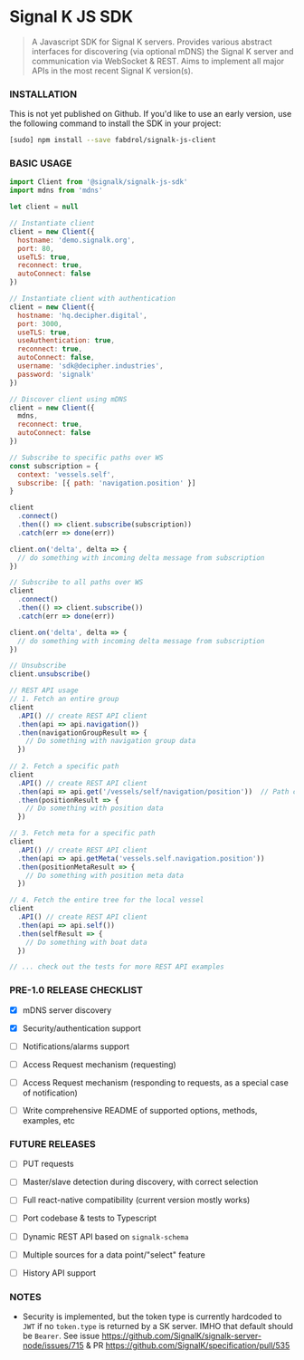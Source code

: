 # Signal K JS SDK

> A Javascript SDK for Signal K servers. Provides various abstract interfaces for discovering (via optional mDNS) the Signal K server and communication via WebSocket & REST. Aims to implement all major APIs in the most recent Signal K version(s).


### INSTALLATION
This is not yet published on Github. If you'd like to use an early version, use the following command to install the SDK in your project:

```bash
[sudo] npm install --save fabdrol/signalk-js-client
```

### BASIC USAGE
```javascript
import Client from '@signalk/signalk-js-sdk'
import mdns from 'mdns'

let client = null

// Instantiate client
client = new Client({
  hostname: 'demo.signalk.org',
  port: 80,
  useTLS: true,
  reconnect: true,
  autoConnect: false
})

// Instantiate client with authentication
client = new Client({
  hostname: 'hq.decipher.digital',
  port: 3000,
  useTLS: true,
  useAuthentication: true,
  reconnect: true,
  autoConnect: false,
  username: 'sdk@decipher.industries',
  password: 'signalk'
})

// Discover client using mDNS
client = new Client({
  mdns,
  reconnect: true,
  autoConnect: false
})

// Subscribe to specific paths over WS
const subscription = {
  context: 'vessels.self',
  subscribe: [{ path: 'navigation.position' }]
}

client
  .connect()
  .then(() => client.subscribe(subscription))
  .catch(err => done(err))

client.on('delta', delta => {
  // do something with incoming delta message from subscription
})

// Subscribe to all paths over WS
client
  .connect()
  .then(() => client.subscribe())
  .catch(err => done(err))

client.on('delta', delta => {
  // do something with incoming delta message from subscription
})

// Unsubscribe
client.unsubscribe()

// REST API usage
// 1. Fetch an entire group
client
  .API() // create REST API client
  .then(api => api.navigation())
  .then(navigationGroupResult => {
    // Do something with navigation group data
  })
  
// 2. Fetch a specific path
client
  .API() // create REST API client
  .then(api => api.get('/vessels/self/navigation/position'))  // Path can be specified using dotnotation and slashes
  .then(positionResult => {
    // Do something with position data
  })

// 3. Fetch meta for a specific path
client
  .API() // create REST API client
  .then(api => api.getMeta('vessels.self.navigation.position'))
  .then(positionMetaResult => {
    // Do something with position meta data
  })

// 4. Fetch the entire tree for the local vessel
client
  .API() // create REST API client
  .then(api => api.self())
  .then(selfResult => {
    // Do something with boat data
  })

// ... check out the tests for more REST API examples
```

### PRE-1.0 RELEASE CHECKLIST
- [x] mDNS server discovery
- [x] Security/authentication support
- [ ] Notifications/alarms support
- [ ] Access Request mechanism (requesting)
- [ ] Access Request mechanism (responding to requests, as a special case of notification)
- [ ] Write comprehensive README of supported options, methods, examples, etc


### FUTURE RELEASES
- [ ] PUT requests
- [ ] Master/slave detection during discovery, with correct selection 
- [ ] Full react-native compatibility (current version mostly works)
- [ ] Port codebase & tests to Typescript
- [ ] Dynamic REST API based on `signalk-schema`
- [ ] Multiple sources for a data point/"select" feature
- [ ] History API support


### NOTES
- Security is implemented, but the token type is currently hardcoded to `JWT` if no `token.type` is returned by a SK server. IMHO that default should be `Bearer`. See issue https://github.com/SignalK/signalk-server-node/issues/715 & PR https://github.com/SignalK/specification/pull/535